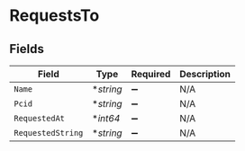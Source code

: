 # RequestsTo


## Fields

| Field              | Type               | Required           | Description        |
| ------------------ | ------------------ | ------------------ | ------------------ |
| `Name`             | **string*          | :heavy_minus_sign: | N/A                |
| `Pcid`             | **string*          | :heavy_minus_sign: | N/A                |
| `RequestedAt`      | **int64*           | :heavy_minus_sign: | N/A                |
| `RequestedString`  | **string*          | :heavy_minus_sign: | N/A                |